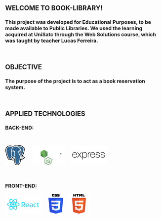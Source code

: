 ## **WELCOME TO BOOK-LIBRARY!**

### This project was developed for **Educational Purposes**, to be made available to Public Libraries. We used the learning acquired at UniSatc through the Web Solutions course, which was taught by teacher Lucas Ferreira.

&nbsp;

## **OBJECTIVE**

### The purpose of the project is to act as a book reservation system.

&nbsp;

## **APPLIED TECHNOLOGIES**

### **BACK-END**:
&nbsp;

[![Foo](postgresql.png)](https://www.postgresql.org) &nbsp;&nbsp;&nbsp;&nbsp;
[![Foo](nodejs.png)](https://nodejs.org/en/) &nbsp;&nbsp;&nbsp;
[![Foo](expressjs.png)](https://expressjs.com)


&nbsp;

### **FRONT-END**:

[![Foo](reactjs.png)](https://reactjs.org) &nbsp;&nbsp;&nbsp;
[![Foo](css.png)](https://css.com) &nbsp;&nbsp;&nbsp;
[![Foo](html.png)](https://html.com)
